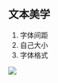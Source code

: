 ## 文本美学

1. 字体间距
2. 自己大小
3. 字体格式

![](file://C:\Personal\Documents\IkMarkdown\.assets\314.md12299.6173281.png)
